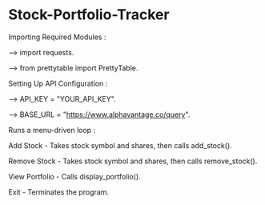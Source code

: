 # Stock-Portfolio-Tracker



Importing Required Modules :

--> import requests.

--> from prettytable import PrettyTable.

Setting Up API Configuration :

--> API_KEY = "YOUR_API_KEY".

--> BASE_URL = "https://www.alphavantage.co/query".

Runs a menu-driven loop : 

Add Stock - Takes stock symbol and shares, then calls add_stock().

Remove Stock - Takes stock symbol and shares, then calls remove_stock().

View Portfolio - Calls display_portfolio().

Exit - Terminates the program.



